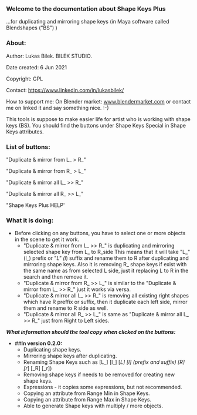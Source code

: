 ### **Welcome to the documentation about Shape Keys Plus**
...for duplicating and mirroring shape keys (in Maya software called Blendshapes ("BS") )

### About:

Author: Lukas Bilek. BILEK STUDIO.

Date created: 6 Jun 2021

Copyright: GPL

Contact: https://www.linkedin.com/in/lukasbilek/

How to support me: On Blender market: www.blendermarket.com or contact me on linked it and say something nice. :-)
    
This tools is suppose to make easier life for artist who is working with shape keys (BS).
You should find the buttons under Shape Keys Special in Shape Keys attributes.

### List of buttons:

"Duplicate & mirror from L_ > R_"

"Duplicate & mirror from R_ > L_"

"Duplicate & mirror all L_ >> R_"

"Duplicate & mirror all R_ >> L_"

"Shape Keys Plus HELP'

### What it is doing:
- Before clicking on any buttons, you have to select one or more objects in the scene to get it work.
    - "Duplicate & mirror from L_ >> R_" is duplicating and mirroring selected shape key from L_ to R_side
       This means that it will take "L_" (l_) prefix or "_L" (l_) suffix and rename them to R after duplicating and mirroring shape keys.
       Also it is removing R_ shape keys if exist with the same name as from selected L side, just it replacing L to R 
       in the search and then remove it.
    - "Duplicate & mirror from R_ >> L_" is similar to the "Duplicate & mirror from L_ >> R_" just it works via versa.
    - "Duplicate & mirror all L_ >> R_" is removing all existing right shapes which have R preffix or suffix,
      then it duplicate each left side, mirror them and rename to R side as well.
    - "Duplicate & mirror all R_ >> L_" is same as "Duplicate & mirror all L_ >> R_" just from Right to Left sides.
    
**_What information should the tool copy when clicked on the buttons:_**

- ##**In version 0.2.0:**
    - Duplicating shape keys.
    - Mirroring shape keys after duplicating.
    - Renaming Shape Keys such as [L_] [l_] [_L] [_l] (prefix and suffix) [R_] [r_] [_R] [_r]) 
    - Removing shape keys if needs to be removed for creating new shape keys.
    - Expressions - it copies some expressions, but not recommended.
    - Copying an attribute from Range Min in Shape Keys.
    - Copying an attribute from Range Max in Shape Keys.
    - Able to generate Shape keys with multiply / more objects.
